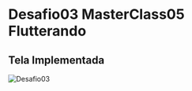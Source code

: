 # Desafio03 MasterClass05 Flutterando


## Tela Implementada


![Desafio03](https://user-images.githubusercontent.com/105791594/189551747-9cb65981-349a-4d5f-be11-3a23a133998b.gif)
